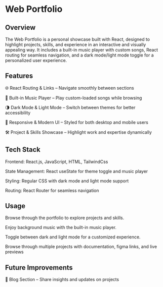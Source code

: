 # Web Portfolio

## Overview 

The Web Portfolio is a personal showcase built with React, designed to highlight projects, skills, and experience in an interactive and visually appealing way. It includes a built-in music player with custom songs, React routing for seamless navigation, and a dark mode/light mode toggle for a personalized user experience.

## Features

🌐 React Routing & Links – Navigate smoothly between sections

🎵 Built-in Music Player – Play custom-loaded songs while browsing

🌗 Dark Mode & Light Mode – Switch between themes for better accessibility

🎨 Responsive & Modern UI – Styled for both desktop and mobile users

🛠 Project & Skills Showcase – Highlight work and expertise dynamically

## Tech Stack

Frontend: React.js, JavaScript, HTML, TailwindCss

State Management: React useState for theme toggle and music player

Styling: Regular CSS with dark mode and light mode support

Routing: React Router for seamless navigation

## Usage 

Browse through the portfolio to explore projects and skills.

Enjoy background music with the built-in music player.

Toggle between dark and light mode for a customized experience.

Browse through multiple projects with documentation, figma links, and live previews

## Future Improvements 

📝 Blog Section – Share insights and updates on projects




